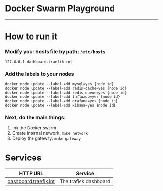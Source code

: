# Docker Swarm Playground

---

# How to run it
 
### Modify your hosts file by path: ```/etc/hosts```

```shell
127.0.0.1 dashboard.traefik.int
```

### Add the labels to your nodes

```shell
docker node update --label-add mysql=yes {node id}
docker node update --label-add redis-cache=yes {node id}
docker node update --label-add redis-queue=yes {node id}
docker node update --label-add influxdb=yes {node id}
docker node update --label-add grafana=yes {node id}
docker node update --label-add kibana=yes {node id}
```

### Next, do the main things:
1. Init the Docker swarm
2. Create internal network: ```make network```
3. Deploy the gateway: ```make gateway```


# Services

| HTTP URL                                              | Service                |
|-------------------------------------------------------|------------------------|
| [dashboard.traefik.int](http://dashboard.traefik.int) | The trafiek dashboard  |
